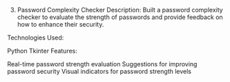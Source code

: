3. Password Complexity Checker
Description:
Built a password complexity checker to evaluate the strength of passwords and provide feedback on how to enhance their security.

Technologies Used:

Python
Tkinter
Features:

Real-time password strength evaluation
Suggestions for improving password security
Visual indicators for password strength levels
